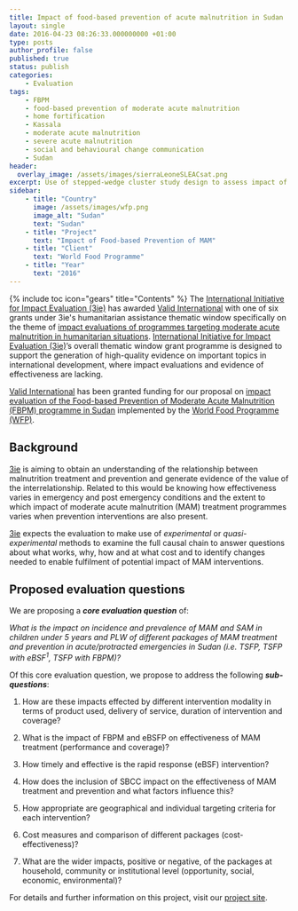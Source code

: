 ```yaml
---
title: Impact of food-based prevention of acute malnutrition in Sudan
layout: single
date: 2016-04-23 08:26:33.000000000 +01:00
type: posts
author_profile: false
published: true
status: publish
categories:
    - Evaluation
tags:
    - FBPM
    - food-based prevention of moderate acute malnutrition
    - home fortification
    - Kassala
    - moderate acute malnutrition
    - severe acute malnutrition
    - social and behavioural change communication
    - Sudan
header:
  overlay_image: /assets/images/sierraLeoneSLEACsat.png
excerpt: Use of stepped-wedge cluster study design to assess impact of targeted feeding programmes
sidebar:
    - title: "Country"
      image: /assets/images/wfp.png
      image_alt: "Sudan"
      text: "Sudan"
    - title: "Project"
      text: "Impact of Food-based Prevention of MAM"
    - title: "Client"
      text: "World Food Programme"
    - title: "Year"
      text: "2016"
---
```

{% include toc icon="gears" title="Contents" %}
The [International Initiative for Impact Evaluation (3ie)](http://www.3ieimpact.org) has awarded [Valid International](http://www.validinternational.org) with one of six grants under 3ie's humanitarian assistance thematic window specifically on the theme of [impact evaluations of programmes targeting moderate acute malnutrition in humanitarian situations](http://www.3ieimpact.org/en/funding/thematic-window/targeting-moderate-acute-malnutrition-humanitarian-situations/). [International Initiative for Impact Evaluation (3ie)](http://www.3ieimpact.org)’s overall thematic window grant programme is designed to support the generation of high-quality evidence on important topics in international development, where impact evaluations and evidence of effectiveness are lacking.

[Valid International](http://www.validinternational.org) has been granted funding for our proposal on [impact evaluation of the Food-based Prevention of Moderate Acute Malnutrition (FBPM) programme in Sudan](http://sudan.validmeasures.org) implemented by the [World Food Programme (WFP)](http://www.wfp.org).


## Background
[3ie](http://www.3ieimpact.org) is aiming to obtain an understanding of the relationship between malnutrition treatment and prevention and generate evidence of the value of the interrelationship. Related to this would be knowing how effectiveness varies in emergency and post emergency conditions and the extent to which impact of moderate acute malnutrition (MAM) treatment programmes varies when prevention interventions are also present.

[3ie](http://www.3ieimpact.org) expects the evaluation to make use of *experimental* or *quasi-experimental* methods to examine the full causal chain to answer questions about what works, why, how and at what cost and to identify changes needed to enable fulfilment of potential impact of MAM interventions.


## Proposed evaluation questions
We are proposing a ***core evaluation question*** of:

*What is the impact on incidence and prevalence of MAM and SAM in children under 5 years and PLW of different packages of MAM treatment and prevention in acute/protracted emergencies in Sudan (i.e. TSFP, TSFP with eBSF<sup>1</sup>, TSFP with FBPM)?*

Of this core evaluation question, we propose to address the following ***sub-questions***:

   1. How are these impacts effected by different intervention modality in terms of product used, delivery of service, duration of intervention and coverage?

   2. What is the impact of FBPM and eBSFP on effectiveness of MAM treatment (performance and coverage)?

   3. How timely and effective is the rapid response (eBSF) intervention?

   4. How does the inclusion of SBCC impact on the effectiveness of MAM treatment and prevention and what factors influence this?

   5. How appropriate are geographical and individual targeting criteria for each intervention?

   6. Cost measures and comparison of different packages (cost-effectiveness)?

   7. What are the wider impacts, positive or negative, of the packages at household, community or institutional level (opportunity, social, economic, environmental)?

For details and further information on this project, visit our [project site](http://sudan.validmeasures.org).

<br/>
<br/>
